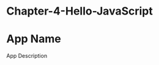 # Chapter-4-Hello-JavaScript

<!doctype html>
<html>
 <head>
 <title>App Name</title>
  <link href="style.css" rel="stylesheet" type="text/css">
 </head>
  <body>
 <h1>App Name</h1>
 <p>App Description</p>
 <script src="http://code.jquery.com/jquery-2.0.3.min.js"></script>

 <script src="app.js"></script>
 </body>
</html>
